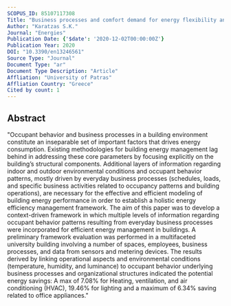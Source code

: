 ```yaml
---
SCOPUS_ID: 85107117308
Title: "Business processes and comfort demand for energy flexibility analysis in buildings"
Author: "Karatzas S.K."
Journal: "Energies"
Publication Date: {'$date': '2020-12-02T00:00:00Z'}
Publication Year: 2020
DOI: "10.3390/en13246561"
Source Type: "Journal"
Document Type: "ar"
Document Type Description: "Article"
Affliation: "University of Patras"
Affliation Country: "Greece"
Cited by count: 1
---
```


## Abstract
"Occupant behavior and business processes in a building environment constitute an inseparable set of important factors that drives energy consumption. Existing methodologies for building energy management lag behind in addressing these core parameters by focusing explicitly on the building’s structural components. Additional layers of information regarding indoor and outdoor environmental conditions and occupant behavior patterns, mostly driven by everyday business processes (schedules, loads, and specific business activities related to occupancy patterns and building operations), are necessary for the effective and efficient modeling of building energy performance in order to establish a holistic energy efficiency management framework. The aim of this paper was to develop a context-driven framework in which multiple levels of information regarding occupant behavior patterns resulting from everyday business processes were incorporated for efficient energy management in buildings. A preliminary framework evaluation was performed in a multifaceted university building involving a number of spaces, employees, business processes, and data from sensors and metering devices. The results derived by linking operational aspects and environmental conditions (temperature, humidity, and luminance) to occupant behavior underlying business processes and organizational structures indicated the potential energy savings: A max of 7.08% for Heating, ventilation, and air conditioning (HVAC), 19.46% for lighting and a maximum of 6.34% saving related to office appliances."
